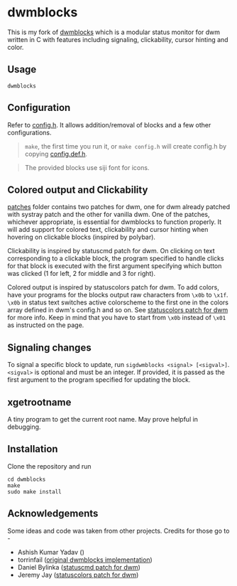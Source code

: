 # dwmblocks

This is my fork of [dwmblocks](https://github.com/ashish-yadav11/dwmblocks)
which is a modular status monitor for dwm written in C with features including
signaling, clickability, cursor hinting and color.


## Usage

`dwmblocks`


## Configuration

Refer to [config.h](config.def.h). It allows addition/removal of blocks and a
few other configurations.

> `make`, the first time you run it, or `make config.h` will create config.h by
> copying [config.def.h](config.def.h).

> The provided blocks use siji font for icons.


## Colored output and Clickability

[patches](patches) folder contains two patches for dwm, one for dwm already
patched with systray patch and the other for vanilla dwm. One of the patches,
whichever appropriate, is essential for dwmblocks to function properly. It will
add support for colored text, clickability and cursor hinting when hovering on
clickable blocks (inspired by polybar).

Clickability is inspired by statuscmd patch for dwm. On clicking on text
corresponding to a clickable block, the program specified to handle clicks for
that block is executed with the first argument specifying which button was
clicked (1 for left, 2 for middle and 3 for right).

Colored output is inspired by statuscolors patch for dwm. To add colors, have
your programs for the blocks output raw characters from `\x0b` to `\x1f`. `\x0b`
in status text switches active colorscheme to the first one in the colors array
defined in dwm's config.h and so on. See
[statuscolors patch for dwm](https://dwm.suckless.org/patches/statuscolors/)
for more info. Keep in mind that you have to start from `\x0b` instead of `\x01`
as instructed on the page.


## Signaling changes

To signal a specific block to update, run `sigdwmblocks <signal> [<sigval>]`.
`<sigval>` is optional and must be an integer. If provided, it is passed as the
first argument to the program specified for updating the block.


## xgetrootname

A tiny program to get the current root name. May prove helpful in debugging.


## Installation

Clone the repository and run
```
cd dwmblocks
make
sudo make install
```

## Acknowledgements

Some ideas and code was taken from other projects. Credits for those go to -

* Ashish Kumar Yadav ([]())
* torrinfail ([original dwmblocks implementation](https://github.com/torrinfail/dwmblocks))
* Daniel Bylinka ([statuscmd patch for dwm](https://dwm.suckless.org/patches/statuscmd/))
* Jeremy Jay ([statuscolors patch for dwm](https://dwm.suckless.org/patches/statuscolors/))